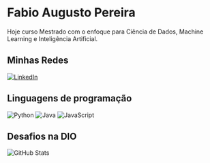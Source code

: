 # Fabio Augusto Pereira
Hoje curso Mestrado com o enfoque para Ciência de Dados, Machine Learning e Inteligência Artificial.


## Minhas Redes

[![LinkedIn](https://img.shields.io/badge/LinkedIn-000?style=for-the-badge&logo=linkedin&logoColor=blue)](https://www.linkedin.com/in/fábio-augusto-73683469/)


## Linguagens de programação
![Python](https://img.shields.io/badge/Python-000?style=for-the-badge&logo=python)
![Java](https://img.shields.io/badge/Java-000?style=for-the-badge&logo=java)
![JavaScript](https://img.shields.io/badge/JavaScript-000?style=for-the-badge&logo=javascript)


## Desafios na DIO
![GitHub Stats](https://github-readme-stats.vercel.app/api?username=FabioPereira&theme=transparent&bg_color=000&border_color=30A3DC&show_icons=true&icon_color=30A3DC&title_color=E94D5F&text_color=FFF)